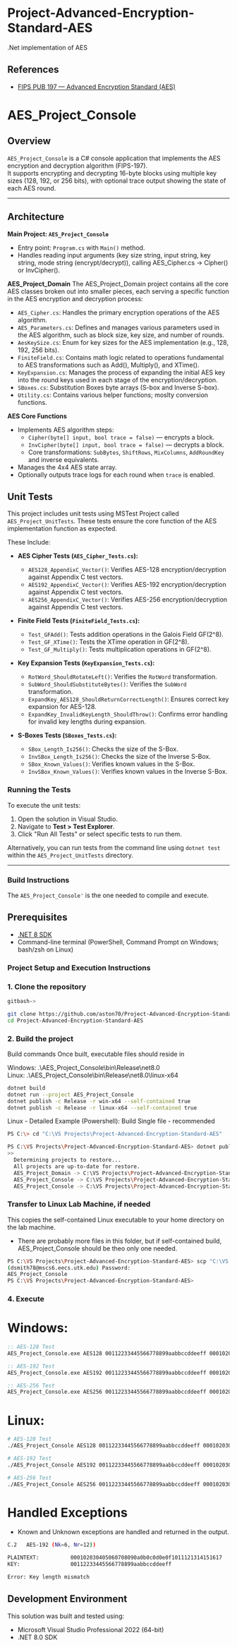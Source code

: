 # Project-Advanced-Encryption-Standard-AES
.Net implementation of AES

## References

- [FIPS PUB 197 — Advanced Encryption Standard (AES)](https://nvlpubs.nist.gov/nistpubs/FIPS/NIST.FIPS.197.pdf)


# AES_Project_Console

## Overview

`AES_Project_Console` is a C# console application that implements the AES encryption and decryption algorithm (FIPS-197).  
It supports encrypting and decrypting 16-byte blocks using multiple key sizes (128, 192, or 256 bits), with optional trace output showing the state of each AES round.

---

## Architecture

**Main Project: `AES_Project_Console`**
- Entry point: `Program.cs` with `Main()` method.
- Handles reading input arguments (key size string, input string, key string, mode string (encrypt/decrypt)), calling AES_Cipher.cs -> Cipher() or InvCipher().

**AES_Project_Domain**
The AES_Project_Domain project contains all the core AES classes broken out into smaller pieces, each serving a specific function in the AES encryption and decryption process:

- `AES_Cipher.cs`: Handles the primary encryption operations of the AES algorithm.
- `AES_Parameters.cs`: Defines and manages various parameters used in the AES algorithm, such as block size, key size, and number of rounds.
- `AesKeySize.cs`: Enum for key sizes for the AES implementation (e.g., 128, 192, 256 bits).
- `FiniteField.cs`: Contains math logic related to operations fundamental to AES transformations such as Add(), Multiply(), and XTime().
- `KeyExpansion.cs`: Manages the process of expanding the initial AES key into the round keys used in each stage of the encryption/decryption.
- `SBoxes.cs`: Substitution Boxes byte arrays (S-box and Inverse S-box).
- `Utility.cs`: Contains various helper functions; moslty conversion functions.

**AES Core Functions**
- Implements AES algorithm steps:
  - `Cipher(byte[] input, bool trace = false)` — encrypts a block.
  - `InvCipher(byte[] input, bool trace = false)` — decrypts a block.
  - Core transformations: `SubBytes`, `ShiftRows`, `MixColumns`, `AddRoundKey` and inverse equivalents.
- Manages the 4x4 AES state array.
- Optionally outputs trace logs for each round when `trace` is enabled.

## Unit Tests

This project includes unit tests using MSTest Project called `AES_Project_UnitTests`. These tests ensure the core function of the AES implementation function as expected.

These Include:

*   **AES Cipher Tests (`AES_Cipher_Tests.cs`):**
    *   `AES128_AppendixC_Vector()`: Verifies AES-128 encryption/decryption against Appendix C test vectors.
    *   `AES192_AppendixC_Vector()`: Verifies AES-192 encryption/decryption against Appendix C test vectors.
    *   `AES256_AppendixC_Vector()`: Verifies AES-256 encryption/decryption against Appendix C test vectors.

*   **Finite Field Tests (`FiniteField_Tests.cs`):**
    *   `Test_GFAdd()`: Tests addition operations in the Galois Field GF(2^8).
    *   `Test_GF_XTime()`: Tests the XTime operation in GF(2^8).
    *   `Test_GF_Multiply()`: Tests multiplication operations in GF(2^8).

*   **Key Expansion Tests (`KeyExpansion_Tests.cs`):**
    *   `RotWord_ShouldRotateLeft()`: Verifies the `RotWord` transformation.
    *   `SubWord_ShouldSubstituteBytes()`: Verifies the `SubWord` transformation.
    *   `ExpandKey_AES128_ShouldReturnCorrectLength()`: Ensures correct key expansion for AES-128.
    *   `ExpandKey_InvalidKeyLength_ShouldThrow()`: Confirms error handling for invalid key lengths during expansion.

*   **S-Boxes Tests (`SBoxes_Tests.cs`):**
    *   `SBox_Length_Is256()`: Checks the size of the S-Box.
    *   `InvSBox_Length_Is256()`: Checks the size of the Inverse S-Box.
    *   `SBox_Known_Values()`: Verifies known values in the S-Box.
    *   `InvSBox_Known_Values()`: Verifies known values in the Inverse S-Box.

### Running the Tests

To execute the unit tests:

1.  Open the solution in Visual Studio.
2.  Navigate to **Test > Test Explorer**.
3.  Click "Run All Tests" or select specific tests to run them.

Alternatively, you can run tests from the command line using `dotnet test` within the `AES_Project_UnitTests` directory.

---

### Build Instructions

The `AES_Project_Console'` is the one needed to compile and execute.

## Prerequisites

- [.NET 8 SDK](https://dotnet.microsoft.com/en-us/download/dotnet/8.0)
- Command-line terminal (PowerShell, Command Prompt on Windows; bash/zsh on Linux)

### Project Setup and Execution Instructions

### 1. Clone the repository
```bash
gitbash->

git clone https://github.com/aston70/Project-Advanced-Encryption-Standard-AES.git
cd Project-Advanced-Encryption-Standard-AES
```

### 2. Build the project
Build commands
Once built, executable files should reside in 

Windows:  .\AES_Project_Console\bin\Release\net8.0\
Linux:    .\AES_Project_Console\bin\Release\net8.0\linux-x64

```bash
dotnet build
dotnet run --project AES_Project_Console
dotnet publish -c Release -r win-x64 --self-contained true
dotnet publish -c Release -r linux-x64 --self-contained true
```

Linux - Detailed Example (Powershell):
Build Single file - recommended

```bash
PS C:\> cd "C:\VS Projects\Project-Advanced-Encryption-Standard-AES"

PS C:\VS Projects\Project-Advanced-Encryption-Standard-AES> dotnet publish ".\AES_Project\AES_Project_Console\AES_Project_Console.csproj" -c Release -r linux-x64 --self-contained true -p:PublishSingleFile=true -p:PublishTrimmed=true -o ./publish
>>
  Determining projects to restore...
  All projects are up-to-date for restore.
  AES_Project_Domain -> C:\VS Projects\Project-Advanced-Encryption-Standard-AES\AES_Project\AES_Project_Domain\bin\Release\net8.0\AES_Project_Domain.dll
  AES_Project_Console -> C:\VS Projects\Project-Advanced-Encryption-Standard-AES\AES_Project\AES_Project_Console\bin\Release\net8.0\linux-x64\AES_Project_Console.dll
  AES_Project_Console -> C:\VS Projects\Project-Advanced-Encryption-Standard-AES\publish\
```

### Transfer to Linux Lab Machine, if needed
This copies the self-contained Linux executable to your home directory on the lab machine.
* There are probably more files in this folder, but if self-contained build, AES_Project_Console should be theo only one needed.
  
```bash
PS C:\VS Projects\Project-Advanced-Encryption-Standard-AES> scp "C:\VS Projects\Project-Advanced-Encryption-Standard-AES\publish\AES_Project_Console" dsmith78@mscs6.eecs.utk.edu:~/
(dsmith78@mscs6.eecs.utk.edu) Password:
AES_Project_Console                                                                                                                            100%   13MB  13.1MB/s   00:00
PS C:\VS Projects\Project-Advanced-Encryption-Standard-AES>
```

### 4. Execute

# Windows:
```bat
:: AES-128 Test
AES_Project_Console.exe AES128 00112233445566778899aabbccddeeff 000102030405060708090a0b0c0d0e0f > AES_output.txt

:: AES-192 Test
AES_Project_Console.exe AES192 00112233445566778899aabbccddeeff 000102030405060708090a0b0c0d0e0f1011121314151617 > AES_output.txt

:: AES-256 Test
AES_Project_Console.exe AES256 00112233445566778899aabbccddeeff 000102030405060708090a0b0c0d0e0f101112131415161718191a1b1c1d1e1f > AES_output.txt
```

# Linux:
```bash
# AES-128 Test
./AES_Project_Console AES128 00112233445566778899aabbccddeeff 000102030405060708090a0b0c0d0e0f > AES_output.txt

# AES-192 Test
./AES_Project_Console AES192 00112233445566778899aabbccddeeff 000102030405060708090a0b0c0d0e0f1011121314151617 > AES_output.txt

# AES-256 Test
./AES_Project_Console AES256 00112233445566778899aabbccddeeff 000102030405060708090a0b0c0d0e0f101112131415161718191a1b1c1d1e1f > AES_output.txt
```

# Handled Exceptions
* Known and Unknown exceptions are handled and returned in the output.
```bash
C.2   AES-192 (Nk=6, Nr=12))

PLAINTEXT:          000102030405060708090a0b0c0d0e0f1011121314151617
KEY:                00112233445566778899aabbccddeeff

Error: Key length mismatch
```

## Development Environment

This solution was built and tested using:

- Microsoft Visual Studio Professional 2022 (64-bit)
- .NET 8.0 SDK




